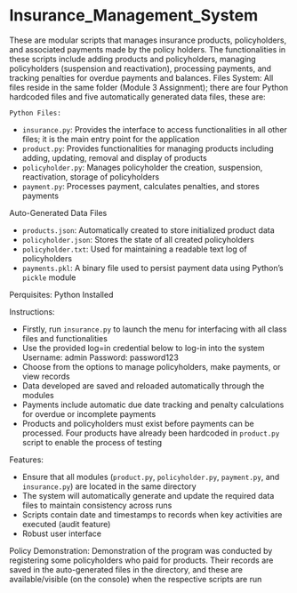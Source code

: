 # Insurance_Management_System
These are modular scripts that manages insurance products, policyholders, and associated payments made by the policy holders. The functionalities in these scripts include adding products and policyholders, managing policyholders (suspension and reactivation), processing payments, and tracking penalties for overdue payments and balances.
Files System:
All files reside in the same folder (Module 3 Assignment); there are four Python hardcoded files and five automatically generated data files, these are:

	Python Files: 
-	`insurance.py`: Provides the interface to access functionalities in all other files; it is the main entry point for the application
-	`product.py`: Provides functionalities for managing products including adding, updating, removal and display of products
-	`policyholder.py`: Manages policyholder the creation, suspension, reactivation, storage of policyholders
-	`payment.py`: Processes payment, calculates penalties, and stores payments

Auto-Generated Data Files
-	`products.json`: Automatically created to store initialized product data
-	`policyholder.json`: Stores the state of all created policyholders
-	`policyholder.txt`: Used for maintaining a readable text log of policyholders
-	`payments.pkl`: A binary file used to persist payment data using Python’s `pickle` module

Perquisites:  Python Installed

Instructions: 
-	Firstly, run `insurance.py` to launch the menu for interfacing with all class files and functionalities
-	Use the provided log=in credential below to log-in into the system
Username: admin
Password: password123
-	Choose from the options to manage policyholders, make payments, or view records
-	Data developed are saved and reloaded automatically through the modules
-	Payments include automatic due date tracking and penalty calculations for overdue or incomplete payments
-	Products and policyholders must exist before payments can be processed. Four products have already been hardcoded in `product.py` script to enable the process of testing

Features: 
-	Ensure that all modules (`product.py`, `policyholder.py`, `payment.py`, and `insurance.py`) are located in the same directory
-	The system will automatically generate and update the required data files to maintain consistency across runs
-	Scripts contain date and timestamps to records when key activities are executed (audit feature)
-	Robust user interface 

Policy Demonstration: 
Demonstration of the program was conducted by registering some policyholders who paid for products. 
Their records are saved in the auto-generated files in the directory, and these are available/visible (on the console) when the respective scripts are run
